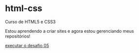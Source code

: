 # html-css
 Curso de HTML5 e CSS3

Estou aprendendo a criar sites e agora estou gerenciando meus repositórios!

<a href="https://guilhermemx.github.io/html-css/desafios/d005/index.html">executar o desafio 05</a>